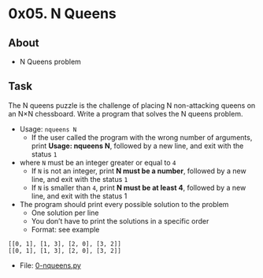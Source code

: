 # 0x05. N Queens

## About
- N Queens problem

## Task
The N queens puzzle is the challenge of placing N non-attacking queens on an N×N chessboard. Write a program that solves the N queens problem.

- Usage: `nqueens N`
    - If the user called the program with the wrong number of arguments, print **Usage: nqueens N**, followed by a new line, and exit with the status `1`
- where `N` must be an integer greater or equal to `4`
    - If `N` is not an integer, print **N must be a number**, followed by a new line, and exit with the status `1`
    - If `N` is smaller than `4`, print **N must be at least 4**, followed by a new line, and exit with the status 1
- The program should print every possible solution to the problem
    - One solution per line
    - You don’t have to print the solutions in a specific order
    - Format: see example
```
[[0, 1], [1, 3], [2, 0], [3, 2]]
[[0, 1], [1, 3], [2, 0], [3, 2]]
```
- File: [0-nqueens.py](0-nqueens.py)

